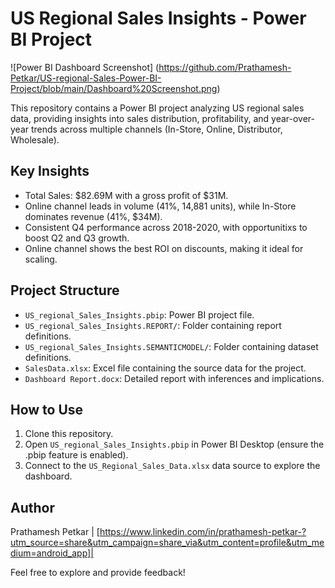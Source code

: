 # US Regional Sales Insights - Power BI Project

![Power BI Dashboard Screenshot] (https://github.com/Prathamesh-Petkar/US-regional-Sales-Power-BI-Project/blob/main/Dashboard%20Screenshot.png)

This repository contains a Power BI project analyzing US regional sales data, providing insights into sales distribution, profitability, and year-over-year trends across multiple channels (In-Store, Online, Distributor, Wholesale).

## Key Insights
- Total Sales: $82.69M with a gross profit of $31M.
- Online channel leads in volume (41%, 14,881 units), while In-Store dominates revenue (41%, $34M).
- Consistent Q4 performance across 2018-2020, with opportunitixs to boost Q2 and Q3 growth.
- Online channel shows the best ROI on discounts, making it ideal for scaling.

## Project Structure
- `US_regional_Sales_Insights.pbip`: Power BI project file.
- `US_regional_Sales_Insights.REPORT/`: Folder containing report definitions.
- `US_regional_Sales_Insights.SEMANTICMODEL/`: Folder containing dataset definitions.
- `SalesData.xlsx`: Excel file containing the source data for the project.
- `Dashboard Report.docx`: Detailed report with inferences and implications.

## How to Use
1. Clone this repository.
2. Open `US_regional_Sales_Insights.pbip` in Power BI Desktop (ensure the .pbip feature is enabled).
3. Connect to the `US_Regional_Sales_Data.xlsx` data source to explore the dashboard.

## Author
Prathamesh Petkar | [https://www.linkedin.com/in/prathamesh-petkar-?utm_source=share&utm_campaign=share_via&utm_content=profile&utm_medium=android_app]| 

Feel free to explore and provide feedback!
